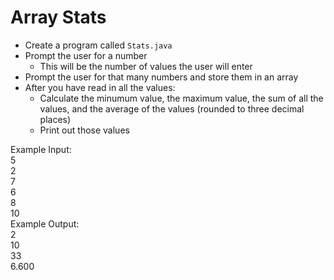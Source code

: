 # Array Stats

- Create a program called `Stats.java`
- Prompt the user for a number
  - This will be the number of values the user will enter
- Prompt the user for that many numbers and store them in an array
- After you have read in all the values:
  - Calculate the minumum value, the maximum value, the sum of all the values, and the average of the values (rounded to three decimal places)
  - Print out those values

Example Input:\
5\
2\
7\
6\
8\
10\
Example Output:\
2\
10\
33\
6.600
